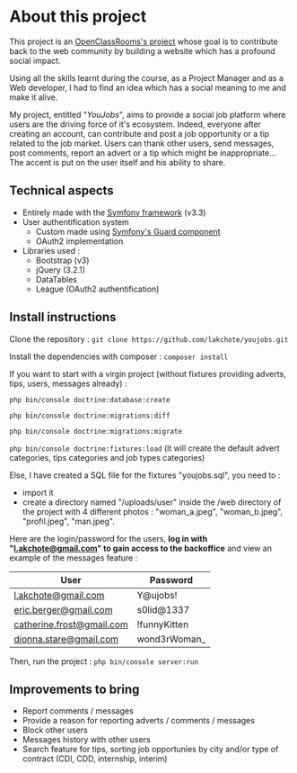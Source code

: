 About this project
===

This project is an [OpenClassRooms's project](https://openclassrooms.com/projects/projet-contribuez-a-votre-ecosysteme) whose goal is to contribute back to the web community by building a website which has a profound social impact.

Using all the skills learnt during the course, as a Project Manager and as a Web developer, I had to find an idea which has a social meaning to me and make it alive.

My project, entitled "*YouJobs*", aims to provide a social job platform where users are the driving force of it's ecosystem.
Indeed, everyone after creating an account, can contribute and post a job opportunity or a tip related to the job market.
Users can thank other users, send messages, post comments, report an advert or a tip which might be inappropriate... The accent is put on the user itself and his ability to share.

Technical aspects
---

* Entirely made with the [Symfony framework](http://www.symfony.com) (v3.3)
* User authentification system  
   - Custom made using [Symfony's Guard component](https://symfony.com/doc/current/security/guard_authentication.html)
   - OAuth2 implementation
* Libraries used : 
    * Bootstrap (v3)
    * jQuery (3.2.1)
    * DataTables
    * League (OAuth2 authentification)
    
Install instructions
---

Clone the repository : `git clone https://github.com/lakchote/youjobs.git`

Install the dependencies with composer : `composer install`

If you want to start with a virgin project (without fixtures providing adverts, tips, users, messages already) : 

`php bin/console doctrine:database:create`

`php bin/console doctrine:migrations:diff`

`php bin/console doctrine:migrations:migrate`

`php bin/console doctrine:fixtures:load` (it will create the default advert categories, tips categories and job types categories)

Else, I have created a SQL file for the fixtures "youjobs.sql", you need to : 
* import it
* create a directory named "/uploads/user" inside the /web directory of the project with 4 different photos : "woman_a.jpeg", "woman_b.jpeg", "profil.jpeg", "man.jpeg".

Here are the login/password for the users, **log in with "l.akchote@gmail.com" to gain access to the backoffice** and view an example of the messages feature :

| User | Password |
| ---- | -------- |
| l.akchote@gmail.com | Y@ujobs! |
| eric.berger@gmail.com | s0lid@1337 |
| catherine.frost@gmail.com | !funnyKitten |
| dionna.stare@gmail.com | wond3rWoman_ |

Then, run the project : `php bin/console server:run`

Improvements to bring
---

* Report comments / messages
* Provide a reason for reporting adverts / comments / messages
* Block other users
* Messages history with other users
* Search feature for tips, sorting job opportunies by city and/or type of contract (CDI, CDD, internship, interim)
